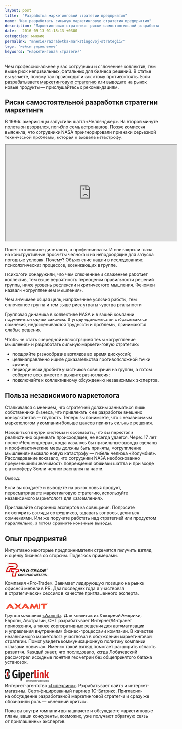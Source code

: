 ```yaml
---
layout: post
title:  "Разработка маркетинговой стратегии предприятия"
name: "Как разработать сильную маркетинговую стратегию предприятия"
description: "Маркетинговая стратегия: риски самостоятельной разработки, роль независимого маркетолога, опыт компаний. "
date:   2016-09-13 01:18:33 +0300
categories: мнение
permalink: "mnenie/razrabotka-marketingovoj-strategii/"
tags: "кейсы управление"
keywords: "маркетинговая стратегия"
---
```


<p>Чем профессиональнее у&nbsp;вас сотрудники и&nbsp;сплоченнее коллектив, тем выше риск неправильных, фатальных для бизнеса решений. В&nbsp;статье вы&nbsp;узнаете, почему так происходит и&nbsp;как этому противостоять. Если разрабатываете <a href="/mnenie/vremya-dlya-strategii/">маркетинговую стратегию</a> или выводите на&nbsp;рынок новые продукты&nbsp;— прислушайтесь к&nbsp;рекомендациям.</p><!--more-->
<h2>Риски самостоятельной разработки стратегии маркетинга</h2>
<p>В&nbsp;1986г. американцы запустили шаттл «Челленджер». На&nbsp;второй минуте полета он&nbsp;взорвался, погибло семь астронавтов. Позже комиссия выяснила, что сотрудники NASA проигнорировали признаки серьезной технической проблемы, которая и&nbsp;вызвала катастрофу.</p>
<div class="video"><iframe width="560" height="315" src="https://www.youtube.com/embed/9maWcIatweM?rel=0" allowfullscreen></iframe></div>
<p>Полет готовили не&nbsp;дилетанты, а&nbsp;профессионалы. И&nbsp;они закрыли глаза на&nbsp;конструктивные просчеты челнока и&nbsp;на&nbsp;неподходящие для запуска погодные условия. Почему? Объяснение нашли в&nbsp;исследованиях психологических процессов, возникающих в&nbsp;группе.</p>
<p>Психологи обнаружили, что чем сплоченнее и&nbsp;слаженнее работает коллектив, тем выше вероятность переоценки правильности решений группы, ниже уровень рефлексии и&nbsp;критического мышления. Феномен назвали «огрупплением мышления».</p>

<div class="hip">Чем значимее общая цель, напряженнее условия работы, тем сплоченнее группа и&nbsp;тем выше риск утраты чувства реальности.</div>
<p>Групповая динамика в&nbsp;коллективе NASA и&nbsp;в&nbsp;вашей компании подчиняется одним законам. В&nbsp;угоду единомыслия отбрасываются сомнения, недооцениваются трудности и&nbsp;проблемы, принимаются слабые решения. </p>
<p>Чтобы не&nbsp;стать очередной иллюстрацией темы «огруппление мышления» и&nbsp;разработать сильную маркетинговую стратегию:</p>
<ul> 
	<li>поощряйте разнообразие взглядов во&nbsp;время дискуссий;</li>
	<li>целенаправленно ищите доказательства противоположной точки зрения;</li>
	<li>периодически дробите участников совещаний на&nbsp;группы, а&nbsp;потом соберите всех вместе и&nbsp;выявите разногласия;</li>
	<li>подключайте к&nbsp;коллективному обсуждению независимых экспертов.</li>
 </ul>
<h2>Польза независимого маркетолога</h2>
<p>Сталкивался с&nbsp;мнением, что стратегией должны заниматься лишь собственники бизнеса, что привлекать к&nbsp;ее&nbsp;разработке внешних консультантов&nbsp;— глупость. Теперь вы&nbsp;понимаете, что с&nbsp;независимым маркетологом у&nbsp;компании больше шансов принять сильные решения.</p>
<p>Находиться внутри системы и&nbsp;осознавать, что вы&nbsp;перестали реалистично оценивать происходящее, не&nbsp;всегда удается. Через 17&nbsp;лет после «Челленджера», когда казалось&nbsp;бы правильные выводы сделаны и&nbsp;профилактические меры должны быть приняты, «огруппление мышления» вызвало новую катастрофу&nbsp;— гибель челнока «Колумбия». Расследование показало, что сотрудники NASA необоснованно преуменьшили значимость повреждения обшивки шаттла и&nbsp;при входе в&nbsp;атмосферу Земли челнок распался на&nbsp;части.</p>
<p>Вывод:</p> <div class="hip">Eсли вы&nbsp;создаете и&nbsp;выводите на&nbsp;рынок новый продукт, пересматриваете маркетинговую стратегию, используйте независимого маркетолога для «заземления».</div>
<p>Приглашайте сторонних экспертов на&nbsp;совещания. Попросите их&nbsp;оспорить взгляды сотрудников, задавать вопросы, делиться сомнениями. Или&nbsp;же поручите работать над стратегией или продуктом параллельно, а&nbsp;потом сравните конечные выводы.</p>

<h2>Опыт предприятий</h2>
<p>Интуитивно некоторые предприниматели стремятся получить взгляд и&nbsp;оценку бизнеса со&nbsp;стороны. Поделюсь примерами.</p>
<p><img src="/images/pro-trade.jpg" alt="pro-trade" /><br/>
 Компания «Pro-Trade». Занимает лидирующую позицию на&nbsp;рынке офисной мебели в&nbsp;РБ. Два последних года я&nbsp;участвовал в&nbsp;стратегических сессиях в&nbsp;качестве приглашенного эксперта. 
</p>
<p><img src="/images/axamit.png" alt="axamit" /><br/>
 Группа компаний <a href="//www.axamit.com/ru">«Axamit»</a>. Для клиентов из&nbsp;Северной Америки, Европы, Австралии, СНГ разрабатывает Интернет/Интранет приложения, а&nbsp;также корпоративные решения для автоматизации и&nbsp;управления внутренними бизнес-процессами компании. В&nbsp;качестве независимого маркетолога участвовал в&nbsp;обсуждении маркетинговой стратегии. Помог увидеть коммуникационную политику компании «глазами новичка». Именно такой взгляд помогает расширить область развития. Каждый знает, что последовало, когда Лобачевский рассмотрел исходные понятия геометрии без общепринятого багажа установок. 
</p>
<p><img src="/images/giperlink.png" alt="giperlink" /><br/>
 Интернет-агентство <a href="http://giperlink.by/">«Гиперлинк»</a>. Разрабатывает сайты и&nbsp;интернет-магазины. Сертифицированный партнер 1С-Битрикс. Пригласили на&nbsp;обсуждение разработанной маркетинговой стратегии и&nbsp;сразу&nbsp;же обозначили роль&nbsp;— «внешний критик». 
</p>
<p>Пока вы&nbsp;внутри компании вынашиваете и&nbsp;обсуждаете маркетинговые планы, ваши конкуренты, возможно, уже получают обратную связь от&nbsp;приглашенных экспертов.</p>
